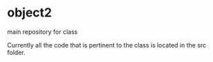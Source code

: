 # object2
main repository for class

Currently all the code that is pertinent to the class is located in the src folder.
